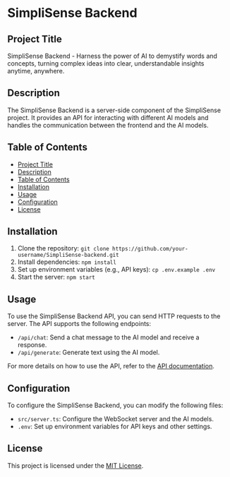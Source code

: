# SimpliSense Backend

## Project Title

SimpliSense Backend - Harness the power of AI to demystify words and concepts, turning complex ideas into clear, understandable insights anytime, anywhere.

## Description

The SimpliSense Backend is a server-side component of the SimpliSense project. It provides an API for interacting with different AI models and handles the communication between the frontend and the AI models.

## Table of Contents

- [Project Title](#project-title)
- [Description](#description)
- [Table of Contents](#table-of-contents)
- [Installation](#installation)
- [Usage](#usage)
- [Configuration](#configuration)
- [License](#license)

## Installation

1. Clone the repository: `git clone https://github.com/your-username/SimpliSense-backend.git`
2. Install dependencies: `npm install`
3. Set up environment variables (e.g., API keys): `cp .env.example .env`
4. Start the server: `npm start`

## Usage

To use the SimpliSense Backend API, you can send HTTP requests to the server. The API supports the following endpoints:

- `/api/chat`: Send a chat message to the AI model and receive a response.
- `/api/generate`: Generate text using the AI model.

For more details on how to use the API, refer to the [API documentation](docs/api.md).

## Configuration

To configure the SimpliSense Backend, you can modify the following files:

- `src/server.ts`: Configure the WebSocket server and the AI models.
- `.env`: Set up environment variables for API keys and other settings.

## License

This project is licensed under the [MIT License](LICENSE).
